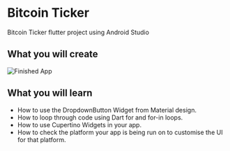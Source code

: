 # Bitcoin Ticker

Bitcoin Ticker flutter project using Android Studio

## What you will create

![Finished App](https://github.com/karoman0584/Images/blob/main/bitcoin-ticker-demo-flutter.gif)

## What you will learn

- How to use the DropdownButton Widget from Material design.
- How to loop through code using Dart for and for-in loops.
- How to use Cupertino Widgets in your app.
- How to check the platform your app is being run on to customise the UI for that platform.